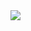   <img src="https://img.shields.io/badge/gradle-02303A??style=for-the-badge&logo=gradle&logoColor=white"/>
